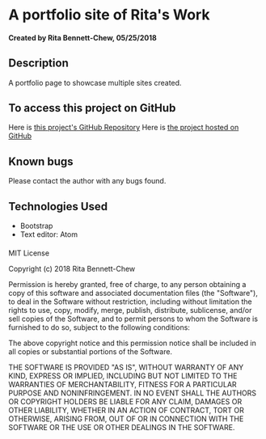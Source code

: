 # A portfolio site of Rita's Work

#### Created by Rita Bennett-Chew, 05/25/2018

## Description
A portfolio page to showcase multiple sites created.

## To access this project on GitHub
Here is [this project's GitHub Repository](https://github.com/ritabc/portfolio)
Here is [the project hosted on GitHub](https://ritabc.github.io/portfolio/)

## Known bugs
Please contact the author with any bugs found.

## Technologies Used
* Bootstrap
* Text editor: Atom

####
MIT License

Copyright (c) 2018 Rita Bennett-Chew

Permission is hereby granted, free of charge, to any person obtaining a copy
of this software and associated documentation files (the "Software"), to deal
in the Software without restriction, including without limitation the rights
to use, copy, modify, merge, publish, distribute, sublicense, and/or sell
copies of the Software, and to permit persons to whom the Software is
furnished to do so, subject to the following conditions:

The above copyright notice and this permission notice shall be included in all
copies or substantial portions of the Software.

THE SOFTWARE IS PROVIDED "AS IS", WITHOUT WARRANTY OF ANY KIND, EXPRESS OR
IMPLIED, INCLUDING BUT NOT LIMITED TO THE WARRANTIES OF MERCHANTABILITY,
FITNESS FOR A PARTICULAR PURPOSE AND NONINFRINGEMENT. IN NO EVENT SHALL THE
AUTHORS OR COPYRIGHT HOLDERS BE LIABLE FOR ANY CLAIM, DAMAGES OR OTHER
LIABILITY, WHETHER IN AN ACTION OF CONTRACT, TORT OR OTHERWISE, ARISING FROM,
OUT OF OR IN CONNECTION WITH THE SOFTWARE OR THE USE OR OTHER DEALINGS IN THE
SOFTWARE.
